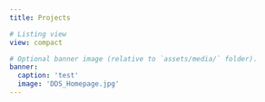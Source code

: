 ```yaml
---
title: Projects

# Listing view
view: compact

# Optional banner image (relative to `assets/media/` folder).
banner:
  caption: 'test'
  image: 'DDS_Homepage.jpg'
---
```

